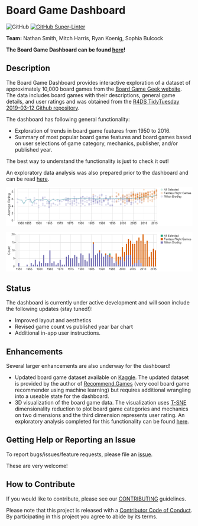 # Board Game Dashboard

![GitHub](https://img.shields.io/github/license/ubco-mds-2020-labs/dashboard-project-group14) [![GitHub Super-Linter](https://github.com/ubco-mds-2020-labs/dashboard-project-group14/actions/workflows/linter.yml/badge.svg)](https://github.com/marketplace/actions/super-linter)

**Team:** Nathan Smith, Mitch Harris, Ryan Koenig, Sophia Bulcock

**The Board Game Dashboard can be found [here](https://boardgame-dashboard-data551.herokuapp.com/)!**

## Description

The Board Game Dashboard provides interactive exploration of a dataset of approximately 10,000 board games from the [Board Game Geek website](https://boardgamegeek.com/). The data includes board games with their descriptions, general game details, and user ratings and was obtained from the [R4DS TidyTuesday 2019-03-12 Github repository](https://github.com/rfordatascience/tidytuesday/tree/master/data/2019/2019-03-12).

The dashboard has following general functionality:

- Exploration of trends in board game features from 1950 to 2016.
- Summary of most popular board game features and board games based on user selections of game category, mechanics, publisher, and/or published year.

The best way to understand the functionality is just to check it out!

An exploratory data analysis was also prepared prior to the dashboard and can be read [here](https://github.com/ubco-mds-2020-labs/dashboard-project-group14/blob/main/reports/exploratory_data_analysis/boardgame_EDA.ipynb).

![](./images/README_fig1.png)

![](./images/README_fig2.png)

## Status

The dashboard is currently under active development and will soon include the following updates (stay tuned!):

- Improved layout and aesthetics
- Revised game count vs published year bar chart
- Additional in-app user instructions.

## Enhancements

Several larger enhancements are also underway for the dashboard!

- Updated board game dataset available on [Kaggle](https://www.kaggle.com/mshepherd/board-games). The updated dataset is provided by the author of [Recommend.Games](https://recommend.games/) (very cool board game recommender using machine learning) but requires additional wrangling into a useable state for the dashboard.
- 3D visualization of the board game data. The visualization uses [T-SNE](https://en.wikipedia.org/wiki/T-distributed_stochastic_neighbor_embedding) dimensionality reduction to plot board game categories and mechanics on two dimensions and the third dimension represents user rating. An exploratory analysis completed for this functionality can be found [here](https://github.com/ubco-mds-2020-labs/dashboard-project-group14/blob/main/reports/tsne_analysis/).

## Getting Help or Reporting an Issue

To report bugs/issues/feature requests, please file an
[issue](https://github.com/ubco-mds-2020-labs/dashboard-project-group14/issues).

These are very welcome!

## How to Contribute

If you would like to contribute, please see our
[CONTRIBUTING](https://github.com/ubco-mds-2020-labs/dashboard-project-group14/blob/main/CONTRIBUTING.md)
guidelines.

Please note that this project is released with a [Contributor Code of
Conduct](https://github.com/ubco-mds-2020-labs/dashboard-project-group14/blob/main/CODE_OF_CONDUCT.md).
By participating in this project you agree to abide by its terms.
